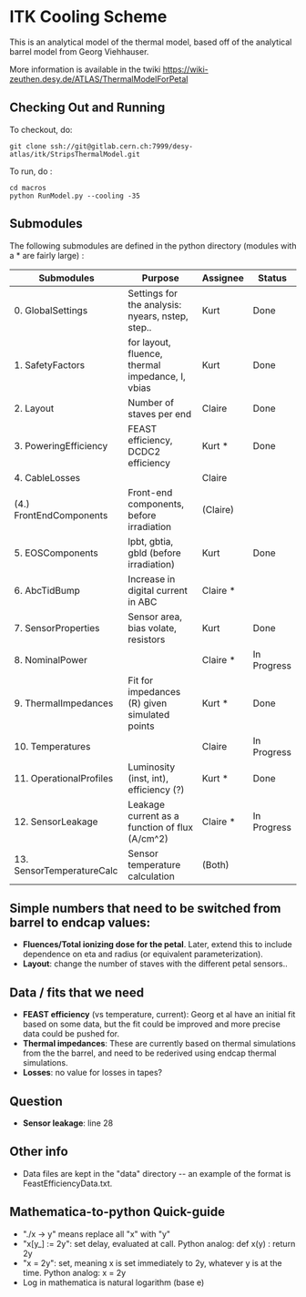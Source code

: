 ITK Cooling Scheme
========================
This is an analytical model of the thermal model, based off of the analytical barrel model from
Georg Viehhauser.

More information is available in the twiki https://wiki-zeuthen.desy.de/ATLAS/ThermalModelForPetal

Checking Out and Running
--------
To checkout, do:

    git clone ssh://git@gitlab.cern.ch:7999/desy-atlas/itk/StripsThermalModel.git

To run, do :

    cd macros
    python RunModel.py --cooling -35

Submodules
--------
The following submodules are defined in the python directory (modules with a * are fairly large) :

Submodules                   | Purpose                                          | Assignee   | Status
-----------------------------|--------------------------------------------------|------------|------------
0. GlobalSettings            | Settings for the analysis: nyears, nstep, step.. | Kurt       | Done
1. SafetyFactors             | for layout, fluence, thermal impedance, I, vbias | Kurt       | Done
2. Layout                    | Number of staves per end                         | Claire     | Done
3. PoweringEfficiency        | FEAST efficiency, DCDC2 efficiency               | Kurt *     | Done
4. CableLosses               |                                                  | Claire     |
(4.) FrontEndComponents      | Front-end components, before irradiation         | (Claire)   |
5. EOSComponents             | lpbt, gbtia, gbld (before irradiation)           | Kurt       | Done
6. AbcTidBump                | Increase in digital current in ABC               | Claire *   |
7. SensorProperties          | Sensor area, bias volate, resistors              | Kurt       | Done
8. NominalPower              |                                                  | Claire *   | In Progress
9. ThermalImpedances         | Fit for impedances (R) given simulated points    | Kurt *     | Done
10. Temperatures             |                                                  | Claire     | In Progress
11. OperationalProfiles      | Luminosity (inst, int), efficiency (?)           | Kurt *     | Done
12. SensorLeakage            | Leakage current as a function of flux (A/cm^2)   | Claire *   | In Progress
13. SensorTemperatureCalc    | Sensor temperature calculation                   | (Both)     |

Simple numbers that need to be switched from barrel to endcap values:
-----
 - **Fluences/Total ionizing dose for the petal**. Later, extend this to include dependence on eta and
radius (or equivalent parameterization).
 - **Layout**: change the number of staves with the different petal sensors..

Data / fits that we need
-----
 - **FEAST efficiency** (vs temperature, current): Georg et al have an initial fit based on some data,
but the fit could be improved and more precise data could be pushed for.
 - **Thermal impedances**: These are currently based on thermal simulations from the the barrel, and
need to be rederived using endcap thermal simulations.
 - **Losses**: no value for losses in tapes? 

Question
-----
 - **Sensor leakage**: line 28 

Other info
-----
 - Data files are kept in the "data" directory -- an example of the format is FeastEfficiencyData.txt.


Mathematica-to-python Quick-guide
-----
 - "./x -> y" means replace all "x" with "y"
 - "x[y_] := 2y": set delay, evaluated at call. Python analog: def x(y) : return 2y
 - "x = 2y": set, meaning x is set immediately to 2y, whatever y is at the time. Python analog: x = 2y
 - Log in mathematica is natural logarithm (base e)
